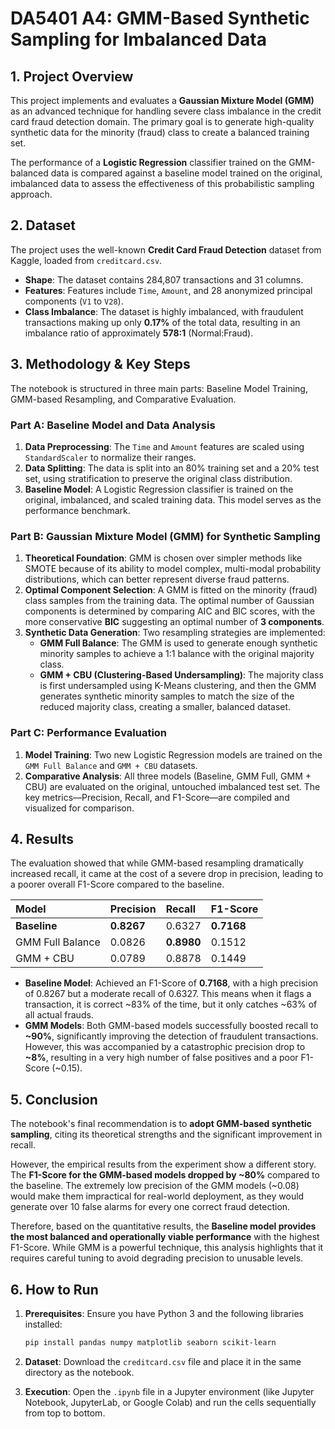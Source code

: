 # DA5401 A4: GMM-Based Synthetic Sampling for Imbalanced Data

## 1. Project Overview

This project implements and evaluates a **Gaussian Mixture Model (GMM)** as an advanced technique for handling severe class imbalance in the credit card fraud detection domain. The primary goal is to generate high-quality synthetic data for the minority (fraud) class to create a balanced training set.

The performance of a **Logistic Regression** classifier trained on the GMM-balanced data is compared against a baseline model trained on the original, imbalanced data to assess the effectiveness of this probabilistic sampling approach.

## 2. Dataset

The project uses the well-known **Credit Card Fraud Detection** dataset from Kaggle, loaded from `creditcard.csv`.

- **Shape**: The dataset contains 284,807 transactions and 31 columns.
- **Features**: Features include `Time`, `Amount`, and 28 anonymized principal components (`V1` to `V28`).
- **Class Imbalance**: The dataset is highly imbalanced, with fraudulent transactions making up only **0.17%** of the total data, resulting in an imbalance ratio of approximately **578:1** (Normal:Fraud).

## 3. Methodology & Key Steps

The notebook is structured in three main parts: Baseline Model Training, GMM-based Resampling, and Comparative Evaluation.

### Part A: Baseline Model and Data Analysis
1.  **Data Preprocessing**: The `Time` and `Amount` features are scaled using `StandardScaler` to normalize their ranges.
2.  **Data Splitting**: The data is split into an 80% training set and a 20% test set, using stratification to preserve the original class distribution.
3.  **Baseline Model**: A Logistic Regression classifier is trained on the original, imbalanced, and scaled training data. This model serves as the performance benchmark.

### Part B: Gaussian Mixture Model (GMM) for Synthetic Sampling
1.  **Theoretical Foundation**: GMM is chosen over simpler methods like SMOTE because of its ability to model complex, multi-modal probability distributions, which can better represent diverse fraud patterns.
2.  **Optimal Component Selection**: A GMM is fitted on the minority (fraud) class samples from the training data. The optimal number of Gaussian components is determined by comparing AIC and BIC scores, with the more conservative **BIC** suggesting an optimal number of **3 components**.
3.  **Synthetic Data Generation**: Two resampling strategies are implemented:
    -   **GMM Full Balance**: The GMM is used to generate enough synthetic minority samples to achieve a 1:1 balance with the original majority class.
    -   **GMM + CBU (Clustering-Based Undersampling)**: The majority class is first undersampled using K-Means clustering, and then the GMM generates synthetic minority samples to match the size of the reduced majority class, creating a smaller, balanced dataset.

### Part C: Performance Evaluation
1.  **Model Training**: Two new Logistic Regression models are trained on the `GMM Full Balance` and `GMM + CBU` datasets.
2.  **Comparative Analysis**: All three models (Baseline, GMM Full, GMM + CBU) are evaluated on the original, untouched imbalanced test set. The key metrics—Precision, Recall, and F1-Score—are compiled and visualized for comparison.

## 4. Results

The evaluation showed that while GMM-based resampling dramatically increased recall, it came at the cost of a severe drop in precision, leading to a poorer overall F1-Score compared to the baseline.

| Model              | Precision | Recall | F1-Score |
| :----------------- | :-------- | :----- | :------- |
| **Baseline** | **0.8267** | 0.6327 | **0.7168** |
| GMM Full Balance   | 0.0826    | **0.8980** | 0.1512   |
| GMM + CBU          | 0.0789    | 0.8878 | 0.1449   |

-   **Baseline Model**: Achieved an F1-Score of **0.7168**, with a high precision of 0.8267 but a moderate recall of 0.6327. This means when it flags a transaction, it is correct ~83% of the time, but it only catches ~63% of all actual frauds.
-   **GMM Models**: Both GMM-based models successfully boosted recall to **~90%**, significantly improving the detection of fraudulent transactions. However, this was accompanied by a catastrophic precision drop to **~8%**, resulting in a very high number of false positives and a poor F1-Score (~0.15).

## 5. Conclusion

The notebook's final recommendation is to **adopt GMM-based synthetic sampling**, citing its theoretical strengths and the significant improvement in recall.

However, the empirical results from the experiment show a different story. The **F1-Score for the GMM-based models dropped by ~80%** compared to the baseline. The extremely low precision of the GMM models (~0.08) would make them impractical for real-world deployment, as they would generate over 10 false alarms for every one correct fraud detection.

Therefore, based on the quantitative results, the **Baseline model provides the most balanced and operationally viable performance** with the highest F1-Score. While GMM is a powerful technique, this analysis highlights that it requires careful tuning to avoid degrading precision to unusable levels.

## 6. How to Run

1.  **Prerequisites**: Ensure you have Python 3 and the following libraries installed:
    ```bash
    pip install pandas numpy matplotlib seaborn scikit-learn
    ```

2.  **Dataset**: Download the `creditcard.csv` file and place it in the same directory as the notebook.

3.  **Execution**: Open the `.ipynb` file in a Jupyter environment (like Jupyter Notebook, JupyterLab, or Google Colab) and run the cells sequentially from top to bottom.
